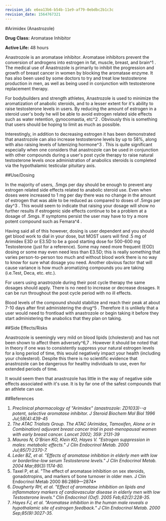 ```yaml
---
revision_id: e6ea13b6-b54b-11e9-af79-0ebdbc2b1c3c
revision_date: 1564767321
---
```


#Arimidex (Anastrozole)

**Drug Class:** Aromatase Inhibitor
 
**Active Life:** 48 hours

Anastrozole is an aromatase inhibitor. Aromatase inhibitors prevent the conversion of androgens into estrogen in fat, muscle, breast, and brain^1 . The medical use of Anastrozole is primarily to inhibit the progression and growth of breast cancer in women by blocking the aromatase enzyme. It has also been used by some doctors to try and treat low testosterone production in men, as well as being used in conjunction with testosterone replacement therapy. 

For bodybuilders and strength athletes, Anastrozole is used to minimize the aromatization of anabolic steroids, and to a lesser extent for it's ability to raise testosterone levels in users. By reducing the amount of estrogen in a steroid user's body he will be able to avoid estrogen related side effects such as water retention, gynocomastia, etc^2 . Obviously this is something that users should be hoping to limit as much as possible.

Interestingly, in addition to decreasing estrogen it has been demonstrated that anastrozole can also increase testosterone levels by up to 58%, along with also raising levels of lutenizing hormone^3 . This is quite significant especially when one considers that anastrozole can be used in conjunction with other compounds during a user's post cycle therapy to raise natural testosterone levels once administration of anabolics steroids is completed via the hypothalamic testicular pituitary axis.

##Use/Dosing

In the majority of users, .5mgs per day should be enough to prevent any estrogen related side effects related to anabolic steroid use. Even when doses were increased to 1 mg per day there was no change in the amount of estrogen that was able to be reduced as compared to doses of .5mgs per day^3 . This would seem to indicate that raising your dosage will show no further results if estrogenic side effects continue to be a problem at a dosage of .5mgs. If symptoms persist the user may have to try a more potent compound such as Femara^4 . 

Having said all of this however, dosing is user dependent and you should get blood work to dial in your dose, but MOST users will find .5 mg of Arimidex E3D or E3.5D to be a good starting dose for 500-600 mg Testosterone (just for a reference). Some may need more frequent (EOD) dosing or some may even need less than E3.5D; this is really something that varies person-to-person too much and without blood work there is no way to know for sure what dosage you need. Another obvious factor that will cause variance is how much aromatizing compounds you are taking (i.e.Test, Deca, etc. etc.).

For users using anastrozole during their post cycle therapy the same dosages should apply. There is no need to increase or decrease dosages. It can be run throughout the post cycle period with no ill effects.

Blood levels of the compound should stabilize and reach their peak at about 7-10 days after first administering the drug^5 . Therefore it is unlikely that a user would need to frontload with anastrozole or begin taking it before they start administering the anabolics that they plan on taking.

##Side Effects/Risks

Anastrozole is seemingly very mild on blood lipids (cholesterol) and has not been shown to affect them adversely^6,7 . However it should be noted that in theory if one was to consistently suppress your natural estrogen levels for a long period of time, this would negatively impact your health (including your cholesterol). Despite this there is no scientific evidence that anastrozole can be dangerous for healthy individuals to use, even for extended periods of time. 

It would seem then that anastrozole has little in the way of negative side effects associated with it's use. It is by far one of the safest compounds that an athlete can use.

##References

1. *Preclinical pharmacology of "Arimidex" (anastrozole: ZD1033)--a potent, selective aromatase inhibitor. J Steroid Biochem Mol Biol 1996 Jul;58(4):439-45*
2. *The ATAC Trialists Group. The ATAC (Arimidex, Tamoxifen, Alone or in Combination) adjuvant breast cancer trial in post-menopausal women with early breast cancer. Lancet 2002; 359: 2131-39*
3. *Mauras N, O'Brien KO, Klein KO, Hayes V. "Estrogen suppression in males: metabolic effects." J Clin Endocrinol Metab. 2000 Jul;85(7):2370-7.*
4. *Leder BZ, et al. "Effects of aromatase inhibition in elderly men with low or borderline-low serum Testosterone levels." J Clin Endocrinol Metab. 2004 Mar;89(3):1174-80.*
5. Taxel P, et al. "The effect of aromatase inhibition on sex steroids, gonadotropins, and markers of bone turnover in older men. J Clin Endocrinol Metab 2000 86:2869—2874*
6. *Dougherty RH, et al. "Effect of aromatase inhibition on lipids and inflammatory markers of cardiovascular disease in elderly men with low Testosterone levels." Clin Endocrinol (Oxf). 2005 Feb;62(2):228-35.*
7. *Hayes FJ, et al. "Aromatase inhibition in the human male reveals a hypothalamic site of estrogen feedback." J Clin Endocrinol Metab. 2000 Sep;85(9):3027-35.*